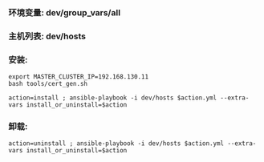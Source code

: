 ### 环境变量: dev/group_vars/all ###
### 主机列表: dev/hosts ###
### 安装:  ###
```
export MASTER_CLUSTER_IP=192.168.130.11
bash tools/cert_gen.sh

action=install ; ansible-playbook -i dev/hosts $action.yml --extra-vars install_or_uninstall=$action
```
### 卸载: ###
```
action=uninstall ; ansible-playbook -i dev/hosts $action.yml --extra-vars install_or_uninstall=$action
```
